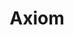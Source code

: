 ---
codehost: https://github.com/https://github.com/axiomhq
logohandle: axiomco
sort: axiom
title: Axiom
twitter: https://x.com/AxiomFM
website: https://www.axiom.co/
---